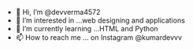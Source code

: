 - 👋 Hi, I’m @devverma4572
- 👀 I’m interested in ...web designing and applications
- 🌱 I’m currently learning ...HTML and Python
- 📫 How to reach me ... on Instagram @kumardevvv

<!---
devverma4572/devverma4572 is a ✨ special ✨ repository because its `README.md` (this file) appears on your GitHub profile.
You can click the Preview link to take a look at your changes.
--->

